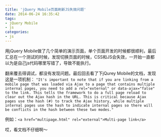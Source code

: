 ```yaml
---
title: 'jQuery Mobile页面刷新JS失效问题'
date: 2014-06-24 16:35:42
tags:
- jQuery Mobile
- js
categories:
- js
---
```

用jQuery Mobile做了几个简单的演示页面，单个页面开发的时候都很顺利，最后汇总在一个测试的时候，发现切换页面的时候，CSS和JS会失效，一开始一直都以为是自己js代码哪里写错了，导致不能执行。<!-- more -->

翻来覆去得调试，都没有发现问题。最后回去看了下jQurey Mobile的文档，发现这是一项机制：
`"It's important to note that if you are linking from a mobile page that was loaded via Ajax to a page that contains multiple internal pages, you need to add a rel="external" or data-ajax="false" to the link. This tells the framework to do a full page reload to clear out the Ajax hash in the URL. This is critical because Ajax pages use the hash (#) to track the Ajax history, while multiple internal pages use the hash to indicate internal pages so there will be conflicts in the hash between these two modes."`

例如：`<a href="multipage.html" rel="external">Multi-page link</a>`

哎，看文档不仔细啊～
